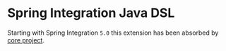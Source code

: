 Spring Integration Java DSL
===============================

Starting with Spring Integration `5.0` this extension has been absorbed by [core project](https://docs.spring.io/spring-integration/docs/current/reference/html/dsl.html#java-dsl).
